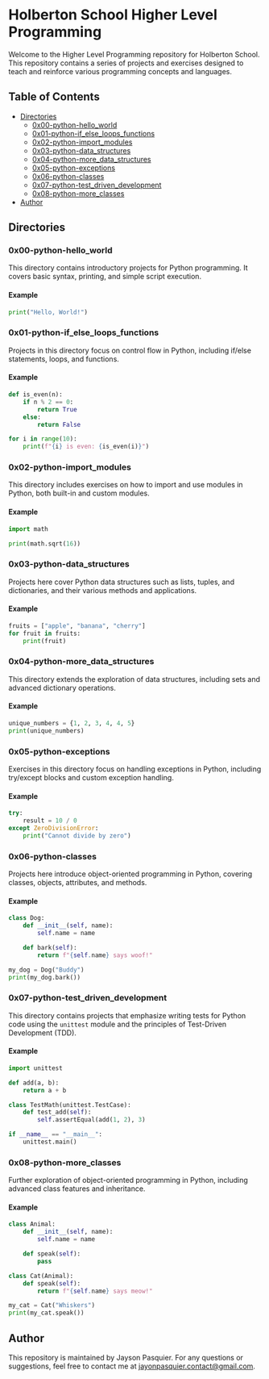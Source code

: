 # Holberton School Higher Level Programming

Welcome to the Higher Level Programming repository for Holberton School. This repository contains a series of projects and exercises designed to teach and reinforce various programming concepts and languages.

## Table of Contents
- [Directories](#directories)
  - [0x00-python-hello_world](#0x00-python-hello_world)
  - [0x01-python-if_else_loops_functions](#0x01-python-if_else_loops_functions)
  - [0x02-python-import_modules](#0x02-python-import_modules)
  - [0x03-python-data_structures](#0x03-python-data_structures)
  - [0x04-python-more_data_structures](#0x04-python-more_data_structures)
  - [0x05-python-exceptions](#0x05-python-exceptions)
  - [0x06-python-classes](#0x06-python-classes)
  - [0x07-python-test_driven_development](#0x07-python-test_driven_development)
  - [0x08-python-more_classes](#0x08-python-more_classes)
- [Author](#author)

## Directories

### 0x00-python-hello_world
This directory contains introductory projects for Python programming. It covers basic syntax, printing, and simple script execution.

#### Example
```python
print("Hello, World!")
```

### 0x01-python-if_else_loops_functions
Projects in this directory focus on control flow in Python, including if/else statements, loops, and functions.

#### Example
```python
def is_even(n):
    if n % 2 == 0:
        return True
    else:
        return False

for i in range(10):
    print(f"{i} is even: {is_even(i)}")
```

### 0x02-python-import_modules
This directory includes exercises on how to import and use modules in Python, both built-in and custom modules.

#### Example
```python
import math

print(math.sqrt(16))
```

### 0x03-python-data_structures
Projects here cover Python data structures such as lists, tuples, and dictionaries, and their various methods and applications.

#### Example
```python
fruits = ["apple", "banana", "cherry"]
for fruit in fruits:
    print(fruit)
```

### 0x04-python-more_data_structures
This directory extends the exploration of data structures, including sets and advanced dictionary operations.

#### Example
```python
unique_numbers = {1, 2, 3, 4, 4, 5}
print(unique_numbers)
```

### 0x05-python-exceptions
Exercises in this directory focus on handling exceptions in Python, including try/except blocks and custom exception handling.

#### Example
```python
try:
    result = 10 / 0
except ZeroDivisionError:
    print("Cannot divide by zero")
```

### 0x06-python-classes
Projects here introduce object-oriented programming in Python, covering classes, objects, attributes, and methods.

#### Example
```python
class Dog:
    def __init__(self, name):
        self.name = name

    def bark(self):
        return f"{self.name} says woof!"

my_dog = Dog("Buddy")
print(my_dog.bark())
```

### 0x07-python-test_driven_development
This directory contains projects that emphasize writing tests for Python code using the `unittest` module and the principles of Test-Driven Development (TDD).

#### Example
```python
import unittest

def add(a, b):
    return a + b

class TestMath(unittest.TestCase):
    def test_add(self):
        self.assertEqual(add(1, 2), 3)

if __name__ == "__main__":
    unittest.main()
```

### 0x08-python-more_classes
Further exploration of object-oriented programming in Python, including advanced class features and inheritance.

#### Example
```python
class Animal:
    def __init__(self, name):
        self.name = name

    def speak(self):
        pass

class Cat(Animal):
    def speak(self):
        return f"{self.name} says meow!"

my_cat = Cat("Whiskers")
print(my_cat.speak())
```

## Author
This repository is maintained by Jayson Pasquier. For any questions or suggestions, feel free to contact me at jayonpasquier.contact@gmail.com.
